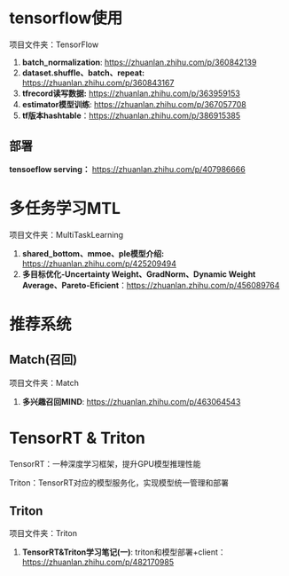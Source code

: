 # tensorflow使用

项目文件夹：TensorFlow

1. **batch_normalization**: https://zhuanlan.zhihu.com/p/360842139
2. **dataset.shuffle、batch、repeat:** https://zhuanlan.zhihu.com/p/360843167
3. **tfrecord读写数据:** https://zhuanlan.zhihu.com/p/363959153
4. **estimator模型训练**: https://zhuanlan.zhihu.com/p/367057708
5. **tf版本hashtable**：https://zhuanlan.zhihu.com/p/386915385

## 部署

**tensoeflow serving：** https://zhuanlan.zhihu.com/p/407986666

# 多任务学习MTL

项目文件夹：MultiTaskLearning

1. **shared_bottom、mmoe、ple模型介绍:** https://zhuanlan.zhihu.com/p/425209494
2. **多目标优化-Uncertainty Weight、GradNorm、Dynamic Weight Average、Pareto-Eficient**：https://zhuanlan.zhihu.com/p/456089764

# 推荐系统
## Match(召回)

项目文件夹：Match

1. **多兴趣召回MIND**: https://zhuanlan.zhihu.com/p/463064543

# TensorRT & Triton
TensorRT：一种深度学习框架，提升GPU模型推理性能

Triton：TensorRT对应的模型服务化，实现模型统一管理和部署

## Triton

项目文件夹：Triton

1. **TensorRT&Triton学习笔记(一)**: triton和模型部署+client：https://zhuanlan.zhihu.com/p/482170985
